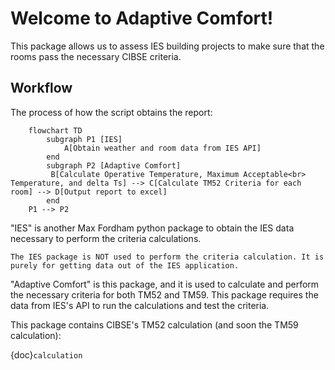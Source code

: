 # Welcome to Adaptive Comfort!

This package allows us to assess IES building projects to make sure that the rooms pass the necessary CIBSE criteria.

## Workflow

The process of how the script obtains the report:

```{mermaid}
    flowchart TD
        subgraph P1 [IES]
            A[Obtain weather and room data from IES API]
        end
        subgraph P2 [Adaptive Comfort]
         B[Calculate Operative Temperature, Maximum Acceptable<br> Temperature, and delta Ts] --> C[Calculate TM52 Criteria for each room] --> D[Output report to excel]
        end
    P1 --> P2
```

"IES" is another Max Fordham python package to obtain the IES data necessary to perform the criteria calculations. 

```{note}
The IES package is NOT used to perform the criteria calculation. It is purely for getting data out of the IES application.
```

"Adaptive Comfort" is this package, and it is used to calculate and perform the necessary criteria for both TM52 and TM59. This package requires the data from IES's API to run the calculations and test the criteria.

This package contains CIBSE's TM52 calculation (and soon the TM59 calculation):

{doc}`calculation`


